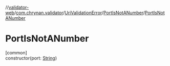 //[validator-web](../../../../index.md)/[com.chrynan.validator](../../index.md)/[UriValidationError](../index.md)/[PortIsNotANumber](index.md)/[PortIsNotANumber](-port-is-not-a-number.md)

# PortIsNotANumber

[common]\
constructor(port: [String](https://kotlinlang.org/api/latest/jvm/stdlib/kotlin/-string/index.html))
